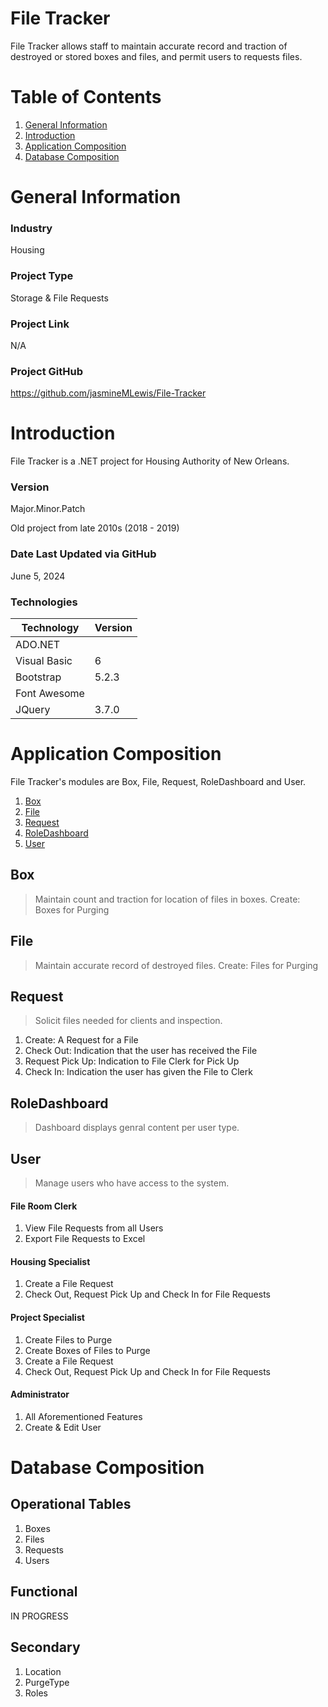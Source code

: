 # File Tracker
File Tracker allows staff to maintain accurate record and traction of destroyed or stored boxes and files, and permit users to requests files.

# Table of Contents
1. [General Information](#general-information)
2. [Introduction](#introduction)
3. [Application Composition](#application-composition)
4. [Database Composition](#database-composition)
 
# General Information
### Industry
Housing

### Project Type
Storage & File Requests

### Project Link
N/A

### Project GitHub
https://github.com/jasmineMLewis/File-Tracker


# Introduction
File Tracker is a .NET project for Housing Authority of New Orleans.

### Version
<p>Major.Minor.Patch</p>
<p>Old project from late 2010s (2018 - 2019)</p>

### Date Last Updated via GitHub
June 5, 2024

### Technologies
| Technology | Version  |
|--|--|
| ADO.NET |  |
| Visual Basic | 6 |
| Bootstrap | 5.2.3 |
| Font Awesome |  |
| JQuery | 3.7.0 |


# Application Composition
File Tracker's modules are Box, File, Request, RoleDashboard and User.
1. [Box](#box)
2. [File](#file)
3. [Request](#request)
4. [RoleDashboard](#roleDashboard)
5. [User](#user)
 
## Box
> Maintain count and traction for location of files in boxes.
Create: Boxes for Purging

## File
> Maintain accurate record of destroyed files.
Create: Files for Purging

## Request
> Solicit files needed for clients and inspection.
1. Create: A Request for a File
2. Check Out: Indication that the user has received the File
3. Request Pick Up: Indication to File Clerk for Pick Up
4. Check In: Indication the user has given the File to Clerk

## RoleDashboard
> Dashboard displays genral content per user type.

## User
> Manage users who have access to the system.

#### File Room Clerk
1. View File Requests from all Users
2. Export File Requests to Excel

#### Housing Specialist
1. Create a File Request
2. Check Out, Request Pick Up and Check In for File Requests

#### Project Specialist
1. Create Files to Purge
2. Create Boxes of Files to Purge
3. Create a File Request
4. Check Out, Request Pick Up and Check In for File Requests

#### Administrator
1. All Aforementioned Features
2. Create & Edit User

# Database Composition
## Operational Tables
1. Boxes
2. Files
3. Requests
4. Users

## Functional 
IN PROGRESS

## Secondary 
1. Location
2. PurgeType
3. Roles